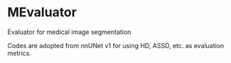 # MEvaluator
Evaluator for medical image segmentation

Codes are adopted from nnUNet v1 for using HD, ASSD, etc. as evaluation metrics.